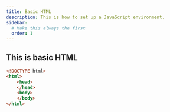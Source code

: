 ```yaml
---
title: Basic HTML
description: This is how to set up a JavaScript environment.
sidebar:
  # Make this always the first
  order: 1
---
```


## This is basic HTML

```html
<!DOCTYPE html>
<html>
    <head>
    </head>
    <body>
    </body>
</html>
```